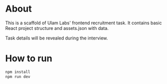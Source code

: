 # About

This is a scaffold of Ulam Labs' frontend recruitment task. It contains basic React project structure and assets.json with data.

Task details will be revealed during the interview.

# How to run

```bash
npm install
npm run dev
```
